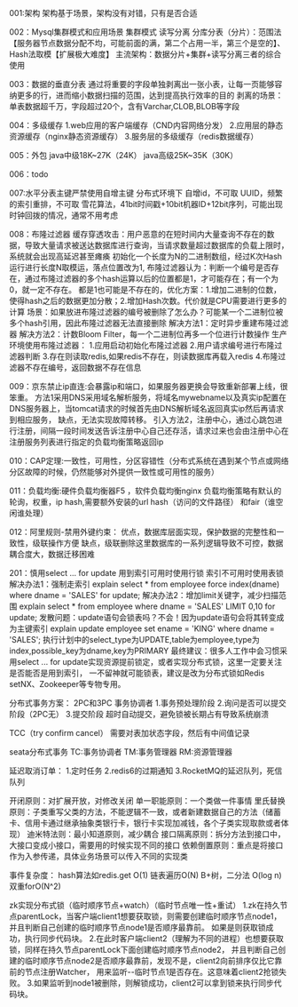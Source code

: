 001:架构
架构基于场景，架构没有对错，只有是否合适

002：Mysql集群模式和应用场景
集群模式
读写分离
分库分表（分片）：范围法【服务器节点数据分配不均，可能前面的满，第二个占用一半，第三个是空的】、Hash法取模【扩展极大难度】
主流架构：数据分片+集群+读写分离三者的综合使用

003：数据的垂直分表
通过将重要的字段单独剥离出一张小表，让每一页能够容纳更多的行，进而缩小数据扫描的范围，达到提高执行效率的目的
剥离的场景：单表数据超千万，字段超过20个，含有Varchar,CLOB,BLOB等字段

004：多级缓存
1.web应用的客户端缓存（CND内容网络分发）
2.应用层的静态资源缓存（nginx静态资源缓存）
3.服务层的多级缓存（redis数据缓存）

005：外包
java中级18K~27K（24K）
java高级25K~35K（30K）

006：todo

007:水平分表主键严禁使用自增主键
分布式环境下
自增id，不可取
UUID，频繁的索引重排，不可取
雪花算法，41bit时间戳+10bit机器ID+12bit序列，可能出现时钟回拨的情况，通常不用考虑

008：布隆过滤器
缓存穿透攻击：用户恶意的在短时间内大量查询不存在的数据，导致大量请求被送达数据库进行查询，当请求数量超过数据库的负载上限时，系统就会出现高延迟甚至瘫痪
初始化一个长度为N的二进制数组，经过K次Hash运行进行长度N取模运，落点位置改为1,
布隆过滤器认为：判断一个编号是否存在，通过布隆过滤器的多个hash运算以后的位置都是1，才可能存在；有一个为0，就一定不存在。
都是1也可能是不存在的，优化方案：1.增加二进制的位数，使得hash之后的数据更加分散；2.增加Hash次数。代价就是CPU需要进行更多的计算
场景：如果放进布隆过滤器的编号被删除了怎么办？可能某一个二进制位被多个hash引用，因此布隆过滤器无法直接删除
解决方法1：定时异步重建布隆过滤器
解决方法2：计数Bloom Filter，每一个二进制位再多一个位进行计数操作
生产环境使用布隆过滤器：
1.应用启动初始化布隆过滤器
2.用户请求编号进行布隆过滤器判断
3.存在则读取redis,如果redis不存在，则读数据库再载入redis
4.布隆过滤器不存在编号，返回数据不存在信息

009：京东禁止ip直连:会暴露ip和端口，如果服务器更换会导致重新部署上线，很笨重。
方法1采用DNS采用域名解析服务，将域名mywebname以及真实ip配置在DNS服务器上，当tomcat请求的时候首先由DNS解析域名返回真实ip然后再请求到相应服务，
缺点，无法实现故障转移。
引入方法2，注册中心，通过心跳包进行注册，间隔一段时间发送告诉注册中心自己还存活，请求过来也会由注册中心在注册服务列表进行指定的负载均衡策略返回ip

010：CAP定理:一致性，可用性，分区容错性（分布式系统在遇到某个节点或网络分区故障的时候，仍然能够对外提供一致性或可用性的服务）

011：负载均衡:硬件负载均衡器F5 ，软件负载均衡nginx
负载均衡策略有默认的轮询，权重，ip hash,需要额外安装的url hash（访问的文件路径） 和fair（谁空闲谁处理）

012：阿里规则-禁用外键约束：
优点，数据库层面实现，保护数据的完整性和一致性，级联操作方便
缺点，级联删除这里数据库的一系列逻辑导致不可控，数据耦合度大，数据迁移困难

201：慎用select ... for update
用到索引可用时使用行锁
索引不可用时使用表锁
解决办法1：强制走索引
explain select * from employee force index(dname) where dname = 'SALES' for update;
解决办法2：增加limit关键字，减少扫描范围
explain select * from employee where dname = 'SALES' LIMIT 0,10 for update;
发散问题：update语句会锁表吗？不会！因为update语句会将其转变成为主键索引
explain update employee set ename = 'KING' where dname = 'SALES';
执行计划中的select_type为UPDATE,table为employee,type为index,possible_key为dname,key为PRIMARY
最终建议：很多人工作中会习惯采用select ... for update实现资源提前锁定，或者实现分布式锁，这里一定要关注是否能否是用到索引，
一不留神就可能锁表，建议是改为分布式锁如Redis setNX、Zookeeper等专物专用。

分布式事务方案：
2PC和3PC
事务协调者
1.事务预处理阶段
2.询问是否可以提交阶段（2PC无）
3.提交阶段
超时自动提交，避免锁被长期占有导致系统崩溃

TCC（try confirm cancel）
需要对表加状态字段，然后有中间值记录

seata分布式事务
TC:事务协调者
TM:事务管理器
RM:资源管理器

延迟取消订单：
1.定时任务
2.redis6的过期通知
3.RocketMQ的延迟队列，死信队列

开闭原则：对扩展开放，对修改关闭
单一职能原则：一个类做一件事情
里氏替换原则：子类重写父类的方法，不能逻辑不一致，或者新建数据自己的方法（储蓄卡、信用卡通过继承抽象类银行卡，银行卡实现加减钱，各个子类实现取款或者体现）
迪米特法则：最小知道原则，减少耦合
接口隔离原则：拆分方法到接口中，大接口变成小接口，需要用的时候实现不同的接口
依赖倒置原则：重点是将接口作为入参传递，具体业务场景可以传入不同的实现类

事件复杂度：
hash算法如redis.get  O(1)
链表遍历O(N)
B+树，二分法 O(log n)
双重forO(N^2)

zk实现分布式锁（临时顺序节点+watch）（临时节点唯一性+重试）
1.zk在持久节点parentLock，当客户端client1想要获取锁，则需要创建临时顺序节点node1，并且判断自己创建的临时顺序节点node1是否顺序最靠前。
如果是则获取锁成功，执行同步代码块。
2.在此时客户端client2（理解为不同的进程）也想要获取锁，同样在持久节点parentLock下面创建临时顺序节点node2，
并且判断自己创建的临时顺序节点node2是否顺序最靠前，发现不是，client2向前排序仅比它靠前的节点注册Watcher，
用来监听--临时节点1是否存在。这意味着client2抢锁失败。
3.如果监听到node1被删除，则解锁成功，client2可以拿到锁来执行同步代码块。
